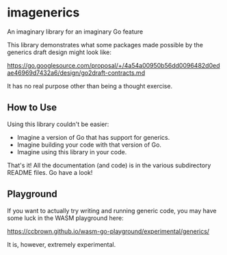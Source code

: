# imagenerics

An imaginary library for an imaginary Go feature

This library demonstrates what some packages made possible by the generics draft design might look like:

https://go.googlesource.com/proposal/+/4a54a00950b56dd0096482d0edae46969d7432a6/design/go2draft-contracts.md

It has no real purpose other than being a thought exercise.

## How to Use

Using this library couldn't be easier:

* Imagine a version of Go that has support for generics.
* Imagine building your code with that version of Go.
* Imagine using this library in your code.

That's it! All the documentation (and code) is in the various subdirectory README files. Go have a look!

## Playground

If you want to actually try writing and running generic code, you may have some luck in the WASM playground here:

https://ccbrown.github.io/wasm-go-playground/experimental/generics/

It is, however, extremely experimental.
